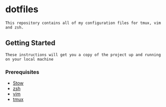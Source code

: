 # dotfiles

    This repository contains all of my configuration files for tmux, vim and zsh.

## Getting Started

    These instructions will get you a copy of the project up and running on your local machine

### Prerequisites

* [Stow](https://www.gnu.org/software/stow/)
* [zsh](http://www.zsh.org)
* [vim](http://www.vim.org/download.php)
* [tmux](https://tmux.github.io)
